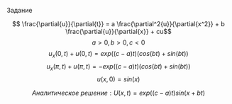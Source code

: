 Задание


$$
\frac{\partial{u}}{\partial{t}} =  a \frac{\partial^2{u}}{\partial{x^2}} + b \frac{\partial{u}}{\partial{x}} + cu$$
$$  a > 0, b > 0, c < 0 $$
$$ u_x(0, t) + u(0, t) = exp((c-a)t)(cos(bt) + sin(bt)) $$
$$ u_x(\pi, t) + u(\pi, t) = -exp((c-a)t)(cos(bt) + sin(bt)) $$
$$ u(x, 0) = sin(x) $$

$$ Аналитическое \  решение: U(x, t) = exp((c-a)t)sin(x + bt) $$
